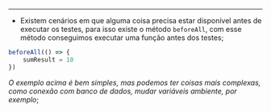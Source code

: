 ___
- Existem cenários em que alguma coisa precisa estar disponível antes de executar os testes, para isso existe o método `beforeAll`, com esse método conseguimos executar uma função antes dos testes;
```ts
beforeAll(() => {
	sumResult = 10
})
```
*O exemplo acima é bem simples, mas podemos ter coisas mais complexas, como conexão com banco de dados, mudar variáveis ambiente, por exemplo*;